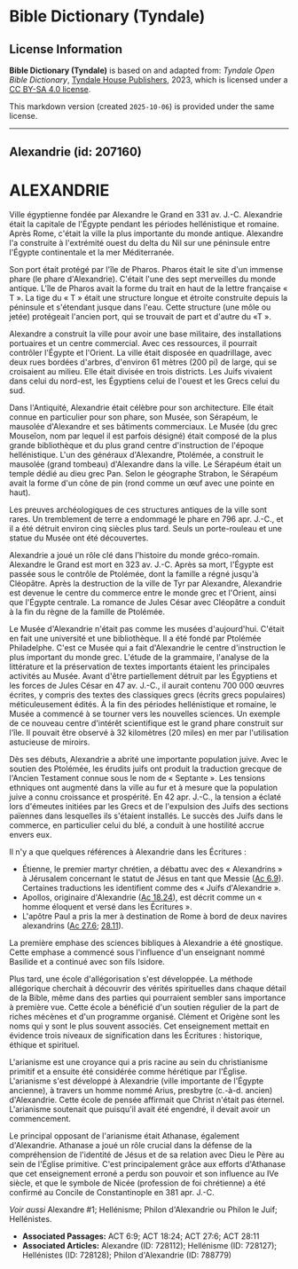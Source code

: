 # Bible Dictionary (Tyndale)

## License Information

**Bible Dictionary (Tyndale)** is based on and adapted from: _Tyndale Open Bible Dictionary_, [Tyndale House Publishers](https://tyndaleopenresources.com/), 2023, which is licensed under a [CC BY-SA 4.0 license](https://creativecommons.org/licenses/by-sa/4.0/legalcode.en).

This markdown version (created `2025-10-06`) is provided under the same license.



--------------------------------

## Alexandrie (id: 207160)

ALEXANDRIE
==========

Ville égyptienne fondée par Alexandre le Grand en 331 av. J.\-C. Alexandrie était la capitale de l'Égypte pendant les périodes hellénistique et romaine. Après Rome, c'était la ville la plus importante du monde antique. Alexandre l'a construite à l'extrémité ouest du delta du Nil sur une péninsule entre l'Égypte continentale et la mer Méditerranée.

Son port était protégé par l'île de Pharos. Pharos était le site d'un immense phare (le phare d'Alexandrie). C'était l'une des sept merveilles du monde antique. L'île de Pharos avait la forme du trait en haut de la lettre française « T ». La tige du « T » était une structure longue et étroite construite depuis la péninsule et s'étendant jusque dans l'eau. Cette structure (une môle ou jetée) protégeait l'ancien port, qui se trouvait de part et d'autre du «T ».

Alexandre a construit la ville pour avoir une base militaire, des installations portuaires et un centre commercial. Avec ces ressources, il pourrait contrôler l'Égypte et l'Orient. La ville était disposée en quadrillage, avec deux rues bordées d'arbres, d'environ 61 mètres (200 pi) de large, qui se croisaient au milieu. Elle était divisée en trois districts. Les Juifs vivaient dans celui du nord\-est, les Égyptiens celui de l'ouest et les Grecs celui du sud.

Dans l'Antiquité, Alexandrie était célèbre pour son architecture. Elle était connue en particulier pour son phare, son Musée, son Sérapéum, le mausolée d'Alexandre et ses bâtiments commerciaux. Le Musée (du grec Mouseîon, nom par lequel il est parfois désigné) était composé de la plus grande bibliothèque et du plus grand centre d'instruction de l'époque hellénistique. L'un des généraux d'Alexandre, Ptolémée, a construit le mausolée (grand tombeau) d'Alexandre dans la ville. Le Sérapéum était un temple dédié au dieu grec Pan. Selon le géographe Strabon, le Sérapéum avait la forme d'un cône de pin (rond comme un œuf avec une pointe en haut).

Les preuves archéologiques de ces structures antiques de la ville sont rares. Un tremblement de terre a endommagé le phare en 796 apr. J.\-C., et il a été détruit environ cinq siècles plus tard. Seuls un porte\-rouleau et une statue du Musée ont été découvertes.

Alexandrie a joué un rôle clé dans l'histoire du monde gréco\-romain. Alexandre le Grand est mort en 323 av. J.\-C. Après sa mort, l'Égypte est passée sous le contrôle de Ptolémée, dont la famille a régné jusqu'à Cléopâtre. Après la destruction de la ville de Tyr par Alexandre, Alexandrie est devenue le centre du commerce entre le monde grec et l'Orient, ainsi que l'Égypte centrale. La romance de Jules César avec Cléopâtre a conduit à la fin du règne de la famille de Ptolémée.

Le Musée d'Alexandrie n'était pas comme les musées d'aujourd'hui. C'était en fait une université et une bibliothèque. Il a été fondé par Ptolémée Philadelphe. C'est ce Musée qui a fait d'Alexandrie le centre d'instruction le plus important du monde grec. L'étude de la grammaire, l'analyse de la littérature et la préservation de textes importants étaient les principales activités au Musée. Avant d'être partiellement détruit par les Égyptiens et les forces de Jules César en 47 av. J.\-C., il aurait contenu 700 000 œuvres écrites, y compris des textes des classiques grecs (écrits grecs populaires) méticuleusement édités. À la fin des périodes hellénistique et romaine, le Musée a commencé à se tourner vers les nouvelles sciences. Un exemple de ce nouveau centre d'intérêt scientifique est le grand phare construit sur l'île. Il pouvait être observé à 32 kilomètres (20 miles) en mer par l'utilisation astucieuse de miroirs.

Dès ses débuts, Alexandrie a abrité une importante population juive. Avec le soutien des Ptolémée, les érudits juifs ont produit la traduction grecque de l'Ancien Testament connue sous le nom de « Septante ». Les tensions ethniques ont augmenté dans la ville au fur et à mesure que la population juive a connu croissance et prospérité. En 42 apr. J.\-C., la tension a éclaté lors d'émeutes initiées par les Grecs et de l'expulsion des Juifs des sections païennes dans lesquelles ils s'étaient installés. Le succès des Juifs dans le commerce, en particulier celui du blé, a conduit à une hostilité accrue envers eux.

Il n'y a que quelques références à Alexandrie dans les Écritures :

* Étienne, le premier martyr chrétien, a débattu avec des « Alexandrins » à Jérusalem concernant le statut de Jésus en tant que Messie ([Ac 6\.9](https://ref.ly/Acts6:9)). Certaines traductions les identifient comme des « Juifs d'Alexandrie ».
* Apollos, originaire d'Alexandrie ([Ac 18\.24](https://ref.ly/Acts18:24)), est décrit comme un « homme éloquent et versé dans les Écritures ».
* L'apôtre Paul a pris la mer à destination de Rome à bord de deux navires alexandrins ([Ac 27\.6](https://ref.ly/Acts27:6); [28\.11](https://ref.ly/Acts28:11)).

La première emphase des sciences bibliques à Alexandrie a été gnostique. Cette emphase a commencé sous l'influence d'un enseignant nommé Basilide et a continué avec son fils Isidore.

Plus tard, une école d'allégorisation s'est développée. La méthode allégorique cherchait à découvrir des vérités spirituelles dans chaque détail de la Bible, même dans des parties qui pourraient sembler sans importance à première vue. Cette école a bénéficié d'un soutien régulier de la part de riches mécènes et d'un programme organisé. Clément et Origène sont les noms qui y sont le plus souvent associés. Cet enseignement mettait en évidence trois niveaux de signification dans les Écritures : historique, éthique et spirituel.

L'arianisme est une croyance qui a pris racine au sein du christianisme primitif et a ensuite été considérée comme hérétique par l'Église. L'arianisme s'est développé à Alexandrie (ville importante de l'Égypte ancienne), à travers un homme nommé Arius, presbytre (c.\-à\-d. ancien) d'Alexandrie. Cette école de pensée affirmait que Christ n'était pas éternel. L'arianisme soutenait que puisqu'il avait été engendré, il devait avoir un commencement.

Le principal opposant de l'arianisme était Athanase, également d'Alexandrie. Athanase a joué un rôle crucial dans la défense de la compréhension de l'identité de Jésus et de sa relation avec Dieu le Père au sein de l'Église primitive. C'est principalement grâce aux efforts d'Athanase que cet enseignement erroné a perdu son pouvoir et son influence au IVe siècle, et que le symbole de Nicée (profession de foi chrétienne) a été confirmé au Concile de Constantinople en 381 apr. J.\-C.

*Voir aussi* Alexandre \#1; Hellénisme; Philon d'Alexandrie ou Philon le Juif; Hellénistes.

* **Associated Passages:** ACT 6:9; ACT 18:24; ACT 27:6; ACT 28:11
* **Associated Articles:** Alexandre (ID: 728112); Hellénisme (ID: 728127); Hellénistes (ID: 728128); Philon d'Alexandrie (ID: 788779)

